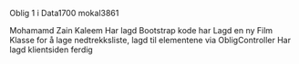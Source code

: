 Oblig 1 i Data1700
mokal3861

Mohamamd Zain Kaleem
Har lagd Bootstrap kode
har Lagd en ny Film Klasse for å lage nedtrekksliste, lagd til elementene via ObligController
Har lagd klientsiden ferdig

